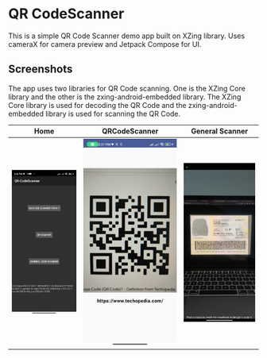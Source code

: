 # QR CodeScanner

This is a simple QR Code Scanner demo app built on XZing library. Uses cameraX for camera preview
and Jetpack Compose for UI.

## Screenshots

The app uses two libraries for QR Code scanning. One is the XZing Core library and the other is the
zxing-android-embedded library. The XZing Core library is used for decoding the QR Code and the
zxing-android-embedded library is used for scanning the QR Code.

|               Home               |                    QRCodeScanner                     |                    General Scanner                     |
|:--------------------------------:|:----------------------------------------------------:|:------------------------------------------------------:|
| ![Home](./screenshots/home.jpeg) | ![QRCodeScanner](./screenshots/qr_code_scanner.jpeg) | ![General Scanner](./screenshots/general_scanner.jpeg) |
